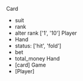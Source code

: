 Card
- suit
- rank
- alter rank ['1', '10']
Player
- Hand
- status: ['hit', 'fold']
- bet
- total_money
Hand
- [card]
Game
- [Player]
